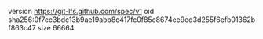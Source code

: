 version https://git-lfs.github.com/spec/v1
oid sha256:0f7cc3bdc13b9ae19abb8c417fc0f85c8674ee9ed3d255f6efb01362bf863c47
size 66664
